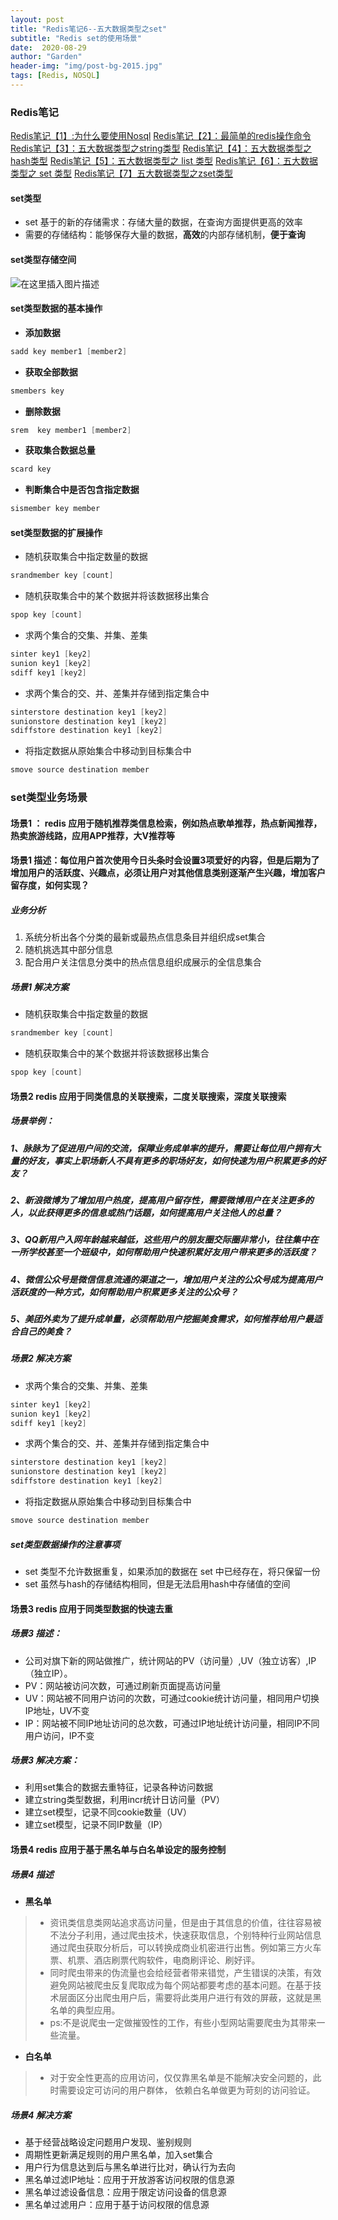 ```yaml
---
layout: post
title: "Redis笔记6--五大数据类型之set"
subtitle: "Redis set的使用场景"
date:  2020-08-29
author: "Garden"
header-img: "img/post-bg-2015.jpg"
tags: [Redis, NOSQL]
---
```

### Redis笔记
[Redis笔记【1】:为什么要使用Nosql](https://blog.csdn.net/weixin_44870909/article/details/108109353)
[Redis笔记【2】：最简单的redis操作命令](https://blog.csdn.net/weixin_44870909/article/details/108118394)
[Redis笔记【3】：五大数据类型之string类型](https://blog.csdn.net/weixin_44870909/article/details/108156007)
[Redis笔记【4】：五大数据类型之hash类型](https://blog.csdn.net/weixin_44870909/article/details/108228659)
[Redis笔记【5】：五大数据类型之 list 类型](https://blog.csdn.net/weixin_44870909/article/details/108266854)
[Redis笔记【6】：五大数据类型之 set 类型](https://blog.csdn.net/weixin_44870909/article/details/108267431)
[Redis笔记【7】五大数据类型之zset类型](https://blog.csdn.net/weixin_44870909/article/details/108268336)

#### set类型
* set 基于的新的存储需求：存储大量的数据，在查询方面提供更高的效率
* 需要的存储结构：能够保存大量的数据，**高效**的内部存储机制，**便于查询**
#### set类型存储空间
![在这里插入图片描述](https://img-blog.csdnimg.cn/20200827194948144.png?x-oss-process=image/watermark,type_ZmFuZ3poZW5naGVpdGk,shadow_10,text_aHR0cHM6Ly9ibG9nLmNzZG4ubmV0L3dlaXhpbl80NDg3MDkwOQ==,size_16,color_FFFFFF,t_70#pic_center)
#### set类型数据的基本操作
* **添加数据**

```powershell
sadd key member1 [member2]
```
*  **获取全部数据**
```powershell
smembers key
```
*  **删除数据**
```powershell
srem  key member1 [member2]
```
*  **获取集合数据总量**
```powershell
scard key
```
*  **判断集合中是否包含指定数据**
```powershell
sismember key member
```
#### set类型数据的扩展操作
* 随机获取集合中指定数量的数据
```powershell
srandmember key [count]
```
* 随机获取集合中的某个数据并将该数据移出集合
```powershell
spop key [count]
```
* 求两个集合的交集、并集、差集
```powershell
sinter key1 [key2]
sunion key1 [key2]
sdiff key1 [key2]
```
* 求两个集合的交、并、差集并存储到指定集合中
```powershell
sinterstore destination key1 [key2]
sunionstore destination key1 [key2]
sdiffstore destination key1 [key2]
```
* 将指定数据从原始集合中移动到目标集合中
```powershell
smove source destination member
```
### set类型业务场景
#### 场景1 ： redis 应用于随机推荐类信息检索，例如热点歌单推荐，热点新闻推荐，热卖旅游线路，应用APP推荐，大V推荐等
#### 场景1 描述：每位用户首次使用今日头条时会设置3项爱好的内容，但是后期为了增加用户的活跃度、兴趣点，必须让用户对其他信息类别逐渐产生兴趣，增加客户留存度，如何实现？
##### 业务分析
1. 系统分析出各个分类的最新或最热点信息条目并组织成set集合
2.  随机挑选其中部分信息
3. 配合用户关注信息分类中的热点信息组织成展示的全信息集合
##### 场景1 解决方案
* 随机获取集合中指定数量的数据
```powershell
srandmember key [count]
```
* 随机获取集合中的某个数据并将该数据移出集合
```powershell
spop key [count]
```
#### 场景2 redis 应用于同类信息的关联搜索，二度关联搜索，深度关联搜索
##### 场景举例：
##### 1、脉脉为了促进用户间的交流，保障业务成单率的提升，需要让每位用户拥有大量的好友，事实上职场新人不具有更多的职场好友，如何快速为用户积累更多的好友？
##### 2、新浪微博为了增加用户热度，提高用户留存性，需要微博用户在关注更多的人，以此获得更多的信息或热门话题，如何提高用户关注他人的总量？
##### 3、QQ新用户入网年龄越来越低，这些用户的朋友圈交际圈非常小，往往集中在一所学校甚至一个班级中，如何帮助用户快速积累好友用户带来更多的活跃度？
##### 4、微信公众号是微信信息流通的渠道之一，增加用户关注的公众号成为提高用户活跃度的一种方式，如何帮助用户积累更多关注的公众号？
##### 5、美团外卖为了提升成单量，必须帮助用户挖掘美食需求，如何推荐给用户最适合自己的美食？
##### 场景2 解决方案
* 求两个集合的交集、并集、差集
```powershell
sinter key1 [key2]
sunion key1 [key2]
sdiff key1 [key2]
```
* 求两个集合的交、并、差集并存储到指定集合中
```powershell
sinterstore destination key1 [key2]
sunionstore destination key1 [key2]
sdiffstore destination key1 [key2]
```
* 将指定数据从原始集合中移动到目标集合中
```powershell
smove source destination member
```
##### set类型数据操作的注意事项
*  set 类型不允许数据重复，如果添加的数据在 set 中已经存在，将只保留一份
*  set 虽然与hash的存储结构相同，但是无法启用hash中存储值的空间

#### 场景3 redis 应用于同类型数据的快速去重
##### 场景3 描述：
*  公司对旗下新的网站做推广，统计网站的PV（访问量）,UV（独立访客）,IP（独立IP）。
* PV：网站被访问次数，可通过刷新页面提高访问量
* UV：网站被不同用户访问的次数，可通过cookie统计访问量，相同用户切换IP地址，UV不变
* IP：网站被不同IP地址访问的总次数，可通过IP地址统计访问量，相同IP不同用户访问，IP不变

##### 场景3 解决方案：
*  利用set集合的数据去重特征，记录各种访问数据
*  建立string类型数据，利用incr统计日访问量（PV）
* 建立set模型，记录不同cookie数量（UV）
* 建立set模型，记录不同IP数量（IP）


#### 场景4 redis 应用于基于黑名单与白名单设定的服务控制
##### 场景4 描述
* **黑名单**
> * 资讯类信息类网站追求高访问量，但是由于其信息的价值，往往容易被不法分子利用，通过爬虫技术，快速获取信息，个别特种行业网站信息通过爬虫获取分析后，可以转换成商业机密进行出售。例如第三方火车票、机票、酒店刷票代购软件，电商刷评论、刷好评。
> * 同时爬虫带来的伪流量也会给经营者带来错觉，产生错误的决策，有效避免网站被爬虫反复爬取成为每个网站都要考虑的基本问题。在基于技术层面区分出爬虫用户后，需要将此类用户进行有效的屏蔽，这就是黑名单的典型应用。
> * ps:不是说爬虫一定做摧毁性的工作，有些小型网站需要爬虫为其带来一些流量。

* **白名单**

> * 对于安全性更高的应用访问，仅仅靠黑名单是不能解决安全问题的，此时需要设定可访问的用户群体，
依赖白名单做更为苛刻的访问验证。
##### 场景4 解决方案
*  基于经营战略设定问题用户发现、鉴别规则
*  周期性更新满足规则的用户黑名单，加入set集合
* 用户行为信息达到后与黑名单进行比对，确认行为去向
* 黑名单过滤IP地址：应用于开放游客访问权限的信息源
*  黑名单过滤设备信息：应用于限定访问设备的信息源
*  黑名单过滤用户：应用于基于访问权限的信息源



